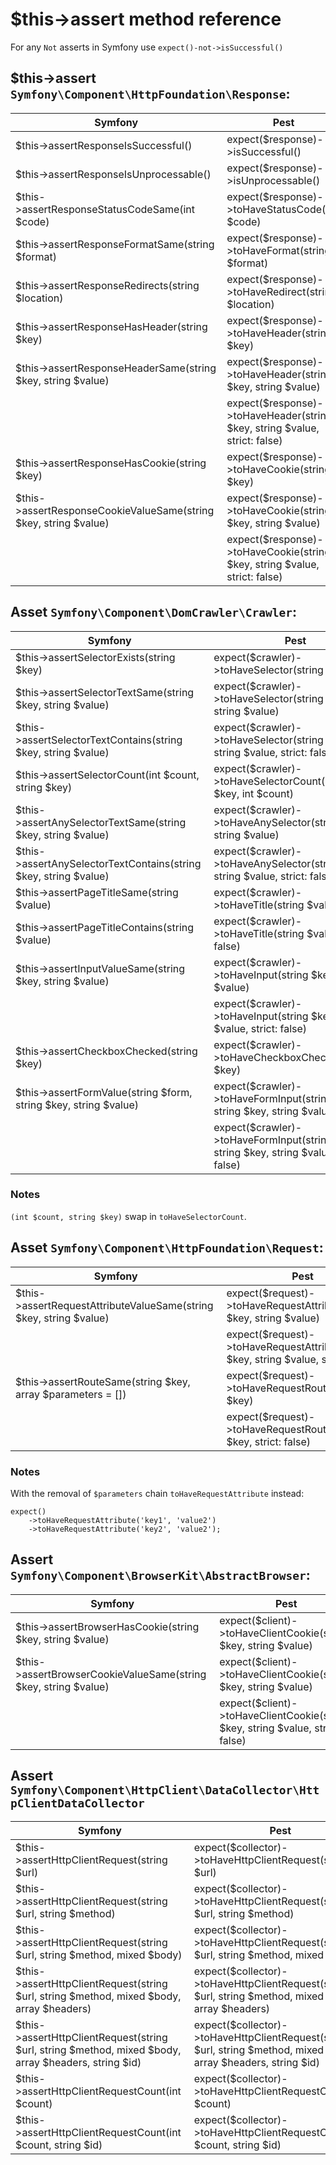 
# $this->assert method reference

For any `Not` asserts in Symfony use `expect()-not->isSuccessful()`

## $this->assert `Symfony\Component\HttpFoundation\Response`:

| Symfony                                                          | Pest                                                                       |
| ---------------------------------------------------------------- | -------------------------------------------------------------------------- |
| $this->assertResponseIsSuccessful()                              | expect($response)->isSuccessful()                                          |
| $this->assertResponseIsUnprocessable()                           | expect($response)->isUnprocessable()                                       |
| $this->assertResponseStatusCodeSame(int $code)                   | expect($response)->toHaveStatusCode(int $code)                             |
| $this->assertResponseFormatSame(string $format)                  | expect($response)->toHaveFormat(string $format)                            |
| $this->assertResponseRedirects(string $location)                 | expect($response)->toHaveRedirect(string $location)                        |
| $this->assertResponseHasHeader(string $key)                      | expect($response)->toHaveHeader(string $key)                               |
| $this->assertResponseHeaderSame(string $key, string $value)      | expect($response)->toHaveHeader(string $key, string $value)                |
|                                                                  | expect($response)->toHaveHeader(string $key, string $value, strict: false) |
| $this->assertResponseHasCookie(string $key)                      | expect($response)->toHaveCookie(string $key)                               |
| $this->assertResponseCookieValueSame(string $key, string $value) | expect($response)->toHaveCookie(string $key, string $value)                |
|                                                                  | expect($response)->toHaveCookie(string $key, string $value, strict: false) |

## Asset `Symfony\Component\DomCrawler\Crawler`:

| Symfony                                                          | Pest                                                                                       |
| ---------------------------------------------------------------- | ------------------------------------------------------------------------------------------ |
| $this->assertSelectorExists(string $key)                         | expect($crawler)->toHaveSelector(string $key)                                              |
| $this->assertSelectorTextSame(string $key, string $value)        | expect($crawler)->toHaveSelector(string $key, string $value)                               |
| $this->assertSelectorTextContains(string $key, string $value)    | expect($crawler)->toHaveSelector(string $key, string $value, strict: false)                |
| $this->assertSelectorCount(int $count, string $key)              | expect($crawler)->toHaveSelectorCount(string $key, int $count)                             |
| $this->assertAnySelectorTextSame(string $key, string $value)     | expect($crawler)->toHaveAnySelector(string $key, string $value)                            |
| $this->assertAnySelectorTextContains(string $key, string $value) | expect($crawler)->toHaveAnySelector(string $key, string $value, strict: false)             |
| $this->assertPageTitleSame(string $value)                        | expect($crawler)->toHaveTitle(string $value)                                               |
| $this->assertPageTitleContains(string $value)                    | expect($crawler)->toHaveTitle(string $value, strict: false)                                |
| $this->assertInputValueSame(string $key, string $value)          | expect($crawler)->toHaveInput(string $key, string $value)                                  |
|                                                                  | expect($crawler)->toHaveInput(string $key, string $value, strict: false)                   |
| $this->assertCheckboxChecked(string $key)                        | expect($crawler)->toHaveCheckboxChecked(string $key)                                       |
| $this->assertFormValue(string $form, string $key, string $value) | expect($crawler)->toHaveFormInput(string $form, string $key, string $value)                |
|                                                                  | expect($crawler)->toHaveFormInput(string $form, string $key, string $value, strict: false) |

### Notes

`(int $count, string $key)` swap in `toHaveSelectorCount`.

## Asset `Symfony\Component\HttpFoundation\Request`:

| Symfony                                                            | Pest                                                                                |
| ------------------------------------------------------------------ | ----------------------------------------------------------------------------------- |
| $this->assertRequestAttributeValueSame(string $key, string $value) | expect($request)->toHaveRequestAttribute(string $key, string $value)                |
|                                                                    | expect($request)->toHaveRequestAttribute(string $key, string $value, strict: false) |
| $this->assertRouteSame(string $key, array $parameters = [])        | expect($request)->toHaveRequestRoute(string $key)                                   |
|                                                                    | expect($request)->toHaveRequestRoute(string $key, strict: false)                    |

### Notes

With the removal of `$parameters` chain `toHaveRequestAttribute` instead:

```
expect()
    ->toHaveRequestAttribute('key1', 'value2')
    ->toHaveRequestAttribute('key2', 'value2');
```

## Assert `Symfony\Component\BrowserKit\AbstractBrowser`:

| Symfony                                                         | Pest                                                                           |
| --------------------------------------------------------------- | ------------------------------------------------------------------------------ |
| $this->assertBrowserHasCookie(string $key, string $value)       | expect($client)->toHaveClientCookie(string $key, string $value)                |
| $this->assertBrowserCookieValueSame(string $key, string $value) | expect($client)->toHaveClientCookie(string $key, string $value)                |
|                                                                 | expect($client)->toHaveClientCookie(string $key, string $value, strict: false) |

## Assert `Symfony\Component\HttpClient\DataCollector\HttpClientDataCollector`

| Symfony                                                                                              | Pest                                                                                                              |
| ---------------------------------------------------------------------------------------------------- | ----------------------------------------------------------------------------------------------------------------- |
| $this->assertHttpClientRequest(string $url)                                                          | expect($collector)->toHaveHttpClientRequest(string $url)                                                          |
| $this->assertHttpClientRequest(string $url, string $method)                                          | expect($collector)->toHaveHttpClientRequest(string $url, string $method)                                          |
| $this->assertHttpClientRequest(string $url, string $method, mixed $body)                             | expect($collector)->toHaveHttpClientRequest(string $url, string $method, mixed $body)                             |
| $this->assertHttpClientRequest(string $url, string $method, mixed $body, array $headers)             | expect($collector)->toHaveHttpClientRequest(string $url, string $method, mixed $body, array $headers)             |
| $this->assertHttpClientRequest(string $url, string $method, mixed $body, array $headers, string $id) | expect($collector)->toHaveHttpClientRequest(string $url, string $method, mixed $body, array $headers, string $id) |
| $this->assertHttpClientRequestCount(int $count)                                                      | expect($collector)->toHaveHttpClientRequestCount(int $count)                                                      |
| $this->assertHttpClientRequestCount(int $count, string $id)                                          | expect($collector)->toHaveHttpClientRequestCount(int $count, string $id)                                          |